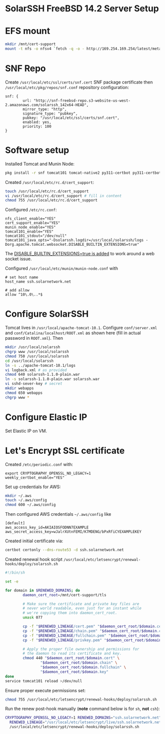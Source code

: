 # SolarSSH FreeBSD 14.2 Server Setup

# EFS mount

```sh
mkdir /mnt/cert-support
mount -t nfs -o nfsv4 `fetch -q -o - http://169.254.169.254/latest/meta-data/placement/availability-zone`.fs-2b965081.efs.us-west-2.amazonaws.com:/ /mnt/cert-support
```

# SNF Repo

Create `/usr/local/etc/ssl/certs/snf.cert` SNF package certificate then 
`/usr/local/etc/pkg/repos/snf.conf` repository configuration:

```
snf: {
        url: "http://snf-freebsd-repo.s3-website-us-west-2.amazonaws.com/solarssh_142x64-HEAD",
        mirror_type: "http",
        signature_type: "pubkey",
        pubkey: "/usr/local/etc/ssl/certs/snf.cert",
        enabled: yes,
        priority: 100
}
```

# Software setup

Installed Tomcat and Munin Node:

```sh
pkg install -r snf tomcat101 tomcat-native2 py311-certbot py311-certbot-dns-route53 munin-node
```

Created `/usr/local/etc/rc.d/cert_support`:

```sh
touch /usr/local/etc/rc.d/cert_support
vi /usr/local/etc/rc.d/cert_support # fill in content
chmod 755 /usr/local/etc/rc.d/cert_support
```

Configured `/etc/rc.conf`:

```
nfs_client_enable="YES"
cert_support_enable="YES"
munin_node_enable="YES"
tomcat101_enable="YES"
tomcat101_stdout="/dev/null"
tomcat101_java_opts="-Dsolarssh.logdir=/usr/local/solarssh/logs -Dorg.apache.tomcat.websocket.DISABLE_BUILTIN_EXTENSIONS=true"
```

The [DISABLE_BUILTIN_EXTENSIONS=true is added](https://stackoverflow.com/questions/28894316/tomcat-jsr356-websocket-disable-permessage-deflate-compression)
to work around a web socket issue.

Configured `/usr/local/etc/munin/munin-node.conf` with

```
# set host name
host_name ssh.solarnetwork.net

# add allow
allow ^10\.0\..*$
```

# Configure SolarSSH

Tomcat lives in `/usr/local/apache-tomcat-10.1`. Configure `conf/server.xml` and 
`conf/Catalina/localhost/ROOT.xml` as shown here (fill in actual password in `ROOT.xml`). Then

```sh
mkdir /usr/local/solarssh
chgrp www /usr/local/solarssh
chmod 750 /usr/local/solarssh
cd /usr/local/solarssh
ln -s ../apache-tomcat-10.1/logs
vi logback.xml # as provided
chmod 640 solarssh-1.1.0-plain.war
ln -s solarssh-1.1.0-plain.war solarssh.war
vi sshd-sever-key # secret
mkdir webapps
chmod 650 webapps
chgrp www *
```

# Configure Elastic IP

Set Elastic IP on VM.

# Let's Encrypt SSL certificate

Created `/etc/periodic.conf` with:

```
export CRYPTOGRAPHY_OPENSSL_NO_LEGACY=1
weekly_certbot_enable="YES"
```

Set up credentials for AWS:

```sh
mkdir ~/.aws
touch ~/.aws/config
chmod 600 ~/.aws/config
```

Then configured AWS credentials `~/.aws/config` like

```
[default]
aws_access_key_id=AKIAIOSFODNN7EXAMPLE
aws_secret_access_key=wJalrXUtnFEMI/K7MDENG/bPxRfiCYEXAMPLEKEY
```

Created initial certificate via:

```sh
certbot certonly --dns-route53 -d ssh.solarnetwork.net
```

Created renewal hook script `/usr/local/etc/letsencrypt/renewal-hooks/deploy/solarssh.sh`

```sh
#!/bin/sh

set -e

for domain in $RENEWED_DOMAINS; do
		daemon_cert_root=/mnt/cert-support/tls

		# Make sure the certificate and private key files are
		# never world readable, even just for an instant while
		# we're copying them into daemon_cert_root.
		umask 077

		cp -f "$RENEWED_LINEAGE/cert.pem" "$daemon_cert_root/$domain.cert"
		cp -f "$RENEWED_LINEAGE/chain.pem" "$daemon_cert_root/$domain.chain"
		cp -f "$RENEWED_LINEAGE/fullchain.pem" "$daemon_cert_root/$domain.fullchain"
		cp -f "$RENEWED_LINEAGE/privkey.pem" "$daemon_cert_root/$domain.key"

		# Apply the proper file ownership and permissions for
		# the daemon to read its certificate and key.
		chmod 440 "$daemon_cert_root/$domain.cert" \
				"$daemon_cert_root/$domain.chain" \
				"$daemon_cert_root/$domain.fullchain" \
				"$daemon_cert_root/$domain.key"
done
service tomcat101 reload >/dev/null
```

Ensure proper execute permissions set:

```sh
chmod 755 /usr/local/etc/letsencrypt/renewal-hooks/deploy/solarssh.sh
```

Run the renew post-hook manually (**note** command below is for `sh`, **not** `csh`):

```sh
CRYPTOGRAPHY_OPENSSL_NO_LEGACY=1 RENEWED_DOMAINS="ssh.solarnetwork.net" \
  RENEWED_LINEAGE="/usr/local/etc/letsencrypt/live/ssh.solarnetwork.net" \
  /usr/local/etc/letsencrypt/renewal-hooks/deploy/solarssh.sh
```
